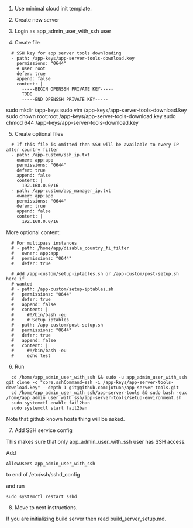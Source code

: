 
1. Use minimal cloud init template.

2. Create new server

3. Login as app_admin_user_with_ssh user

4. Create file
```
  # SSH key for app server tools downloading
  - path: /app-keys/app-server-tools-download.key
    permissions: "0644"
    # user root
    defer: true
    append: false
    content: |
      -----BEGIN OPENSSH PRIVATE KEY-----
      TODO
      -----END OPENSSH PRIVATE KEY-----
```

sudo mkdir /app-keys
sudo vim /app-keys/app-server-tools-download.key
sudo chown root:root /app-keys/app-server-tools-download.key
sudo chmod 644 /app-keys/app-server-tools-download.key

5. Create optional files

```
  # If this file is omitted then SSH will be available to every IP after country filter
  - path: /app-custom/ssh_ip.txt
    owner: app:app
    permissions: "0644"
    defer: true
    append: false
    content: |
      192.168.0.0/16
  - path: /app-custom/app_manager_ip.txt
    owner: app:app
    permissions: "0644"
    defer: true
    append: false
    content: |
      192.168.0.0/16
```

More optional content:

```
  # For multipass instances
  # - path: /home/app/disable_country_fi_filter
  #   owner: app:app
  #   permissions: "0644"
  #   defer: true

  # Add /app-custom/setup-iptables.sh or /app-custom/post-setup.sh here if
  # wanted
  # - path: /app-custom/setup-iptables.sh
  #   permissions: "0644"
  #   defer: true
  #   append: false
  #   content: |
  #     #!/bin/bash -eu
  #     # Setup iptables
  # - path: /app-custom/post-setup.sh
  #   permissions: "0644"
  #   defer: true
  #   append: false
  #   content: |
  #     #!/bin/bash -eu
  #     echo test

```

6. Run
```
  cd /home/app_admin_user_with_ssh && sudo -u app_admin_user_with_ssh git clone -c "core.sshCommand=ssh -i /app-keys/app-server-tools-download.key" --depth 1 git@github.com:jutuon/app-server-tools.git
  cd /home/app_admin_user_with_ssh/app-server-tools && sudo bash -eux /home/app_admin_user_with_ssh/app-server-tools/setup-environment.sh
  sudo systemctl enable fail2ban
  sudo systemctl start fail2ban
```

Note that github known hosts thing will be asked.


7. Add SSH service config

This makes sure that only app_admin_user_with_ssh user has SSH access.

Add

```
AllowUsers app_admin_user_with_ssh
```

to end of /etc/ssh/sshd_config

and run

```
sudo systemctl restart sshd
```

8. Move to next instructions.

If you are initializing build server then read build_server_setup.md.
